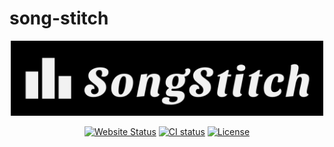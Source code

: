 # song-stitch

<p align="center">
  <img alt="SongStitch Logo" src="https://raw.githubusercontent.com/SongStitch/song-stitch/main/public/logo.png" width="500px"/>
</p>

<div align="center">

[![Website Status](https://img.shields.io/website?style=flat-square&up_message=UP&url=https%3A%2F%2Fsongstitch.art%2F
)](https://songstitch.art/)
[![CI status](https://github.com/SongStitch/song-stitch/workflows/CI/badge.svg?branch=main)](https://github.com/SongStitch/song-stitch/actions?query=branch%3Amain)
[![License](https://img.shields.io/github/license/SongStitch/song-stitch?style=flat-square)](/LICENCE)


</div>

